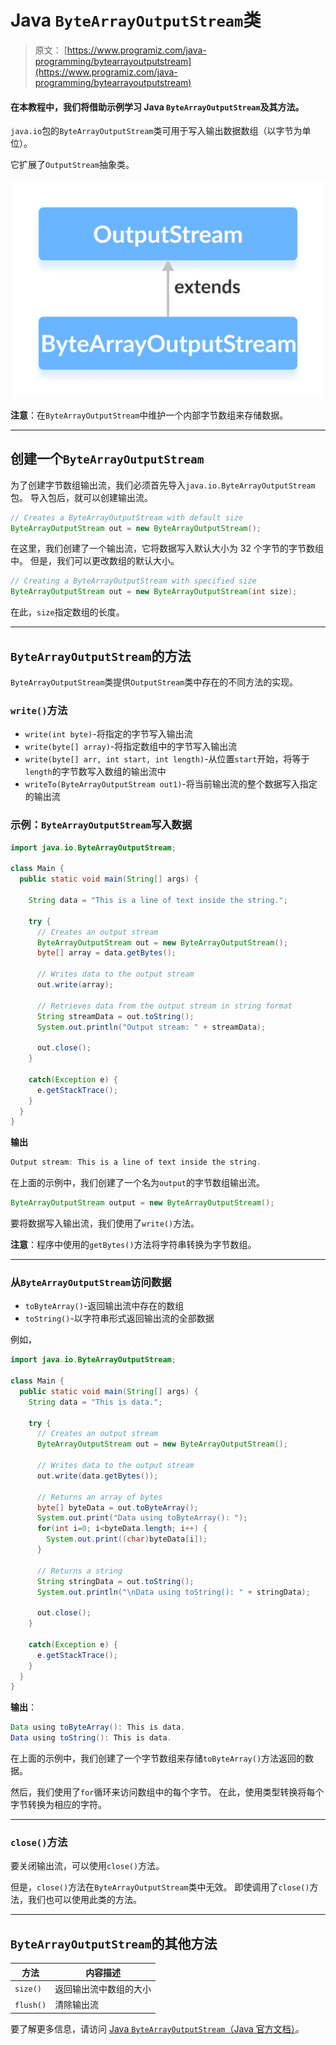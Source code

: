 # Java `ByteArrayOutputStream`类

> 原文： [https://www.programiz.com/java-programming/bytearrayoutputstream](https://www.programiz.com/java-programming/bytearrayoutputstream)

#### 在本教程中，我们将借助示例学习 Java `ByteArrayOutputStream`及其方法。

`java.io`包的`ByteArrayOutputStream`类可用于写入输出数据数组（以字节为单位）。

它扩展了`OutputStream`抽象类。

![The ByteArrayOutputStream is a subclass of the Java OutputStream.](img/5e6ed8b090f6b40568918bc0e23ba27f.png "Java ByteArrayOutputStream Class")

**注意**：在`ByteArrayOutputStream`中维护一个内部字节数组来存储数据。

* * *

## 创建一个`ByteArrayOutputStream`

为了创建字节数组输出流，我们必须首先导入`java.io.ByteArrayOutputStream`包。 导入包后，就可以创建输出流。

```java
// Creates a ByteArrayOutputStream with default size
ByteArrayOutputStream out = new ByteArrayOutputStream(); 
```

在这里，我们创建了一个输出流，它将数据写入默认大小为 32 个字节的字节数组中。 但是，我们可以更改数组的默认大小。

```java
// Creating a ByteArrayOutputStream with specified size
ByteArrayOutputStream out = new ByteArrayOutputStream(int size); 
```

在此，`size`指定数组的长度。

* * *

## `ByteArrayOutputStream`的方法

`ByteArrayOutputStream`类提供`OutputStream`类中存在的不同方法的实现。

### `write()`方法

*   `write(int byte)`-将指定的字节写入输出流
*   `write(byte[] array)`-将指定数组中的字节写入输出流
*   `write(byte[] arr, int start, int length)`-从位置`start`开始，将等于`length`的字节数写入数组的输出流中
*   `writeTo(ByteArrayOutputStream out1)`-将当前输出流的整个数据写入指定的输出流

### 示例：`ByteArrayOutputStream`写入数据

```java
import java.io.ByteArrayOutputStream;

class Main {
  public static void main(String[] args) {

    String data = "This is a line of text inside the string.";

    try {
      // Creates an output stream
      ByteArrayOutputStream out = new ByteArrayOutputStream();
      byte[] array = data.getBytes();

      // Writes data to the output stream
      out.write(array);

      // Retrieves data from the output stream in string format
      String streamData = out.toString();
      System.out.println("Output stream: " + streamData);

      out.close();
    }

    catch(Exception e) {
      e.getStackTrace();
    }
  }
} 
```

**输出**

```java
Output stream: This is a line of text inside the string. 
```

在上面的示例中，我们创建了一个名为`output`的字节数组输出流。

```java
ByteArrayOutputStream output = new ByteArrayOutputStream(); 
```

要将数据写入输出流，我们使用了`write()`方法。

**注意**：程序中使用的`getBytes()`方法将字符串转换为字节数组。

* * *

### 从`ByteArrayOutputStream`访问数据

*   `toByteArray()`-返回输出流中存在的数组
*   `toString()`-以字符串形式返回输出流的全部数据

例如，

```java
import java.io.ByteArrayOutputStream;

class Main {
  public static void main(String[] args) {
    String data = "This is data.";

    try {
      // Creates an output stream
      ByteArrayOutputStream out = new ByteArrayOutputStream();

      // Writes data to the output stream
      out.write(data.getBytes());

      // Returns an array of bytes
      byte[] byteData = out.toByteArray();
      System.out.print("Data using toByteArray(): ");
      for(int i=0; i<byteData.length; i++) {
        System.out.print((char)byteData[i]);
      }

      // Returns a string
      String stringData = out.toString();
      System.out.println("\nData using toString(): " + stringData);

      out.close();
    }

    catch(Exception e) {
      e.getStackTrace();
    }
  }
} 
```

**输出**：

```java
Data using toByteArray(): This is data.
Data using toString(): This is data. 
```

在上面的示例中，我们创建了一个字节数组来存储`toByteArray()`方法返回的数据。

然后，我们使用了`for`循环来访问数组中的每个字节。 在此，使用类型转换将每个字节转换为相应的字符。

* * *

### `close()`方法

要关闭输出流，可以使用`close()`方法。

但是，`close()`方法在`ByteArrayOutputStream`类中无效。 即使调用了`close()`方法，我们也可以使用此类的方法。

* * *

## `ByteArrayOutputStream`的其他方法

| 方法 | 内容描述 |
| --- | --- |
| `size()` | 返回输出流中数组的大小 |
| `flush()` | 清除输出流 |

要了解更多信息，请访问 [Java `ByteArrayOutputStream`（Java 官方文档）](https://docs.oracle.com/javase/7/docs/api/java/io/ByteArrayOutputStream.html "Java ByteArrayOutputStream (official Java documentation)")。
